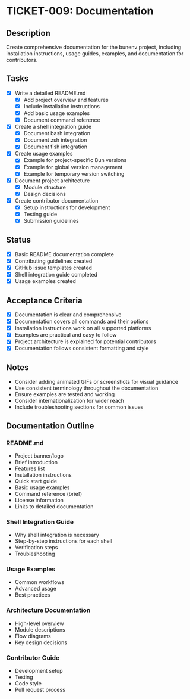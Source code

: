 # TICKET-009: Documentation

## Description

Create comprehensive documentation for the bunenv project, including installation instructions, usage guides, examples, and documentation for contributors.

## Tasks

- [x] Write a detailed README.md
  - [x] Add project overview and features
  - [x] Include installation instructions
  - [x] Add basic usage examples
  - [x] Document command reference
- [x] Create a shell integration guide
  - [x] Document bash integration
  - [x] Document zsh integration
  - [x] Document fish integration
- [x] Create usage examples
  - [x] Example for project-specific Bun versions
  - [x] Example for global version management
  - [x] Example for temporary version switching
- [x] Document project architecture
  - [x] Module structure
  - [x] Design decisions
- [x] Create contributor documentation
  - [x] Setup instructions for development
  - [x] Testing guide
  - [x] Submission guidelines

## Status

- [x] Basic README documentation complete
- [x] Contributing guidelines created
- [x] GitHub issue templates created
- [x] Shell integration guide completed
- [x] Usage examples created

## Acceptance Criteria

- [x] Documentation is clear and comprehensive
- [x] Documentation covers all commands and their options
- [x] Installation instructions work on all supported platforms
- [x] Examples are practical and easy to follow
- [x] Project architecture is explained for potential contributors
- [x] Documentation follows consistent formatting and style

## Notes

- Consider adding animated GIFs or screenshots for visual guidance
- Use consistent terminology throughout the documentation
- Ensure examples are tested and working
- Consider internationalization for wider reach
- Include troubleshooting sections for common issues

## Documentation Outline

### README.md

- Project banner/logo
- Brief introduction
- Features list
- Installation instructions
- Quick start guide
- Basic usage examples
- Command reference (brief)
- License information
- Links to detailed documentation

### Shell Integration Guide

- Why shell integration is necessary
- Step-by-step instructions for each shell
- Verification steps
- Troubleshooting

### Usage Examples

- Common workflows
- Advanced usage
- Best practices

### Architecture Documentation

- High-level overview
- Module descriptions
- Flow diagrams
- Key design decisions

### Contributor Guide

- Development setup
- Testing
- Code style
- Pull request process
